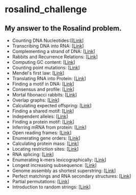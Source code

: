 # rosalind_challenge
My answer to the Rosalind problem.
--- 
-   Counting DNA Nucleotides:[[[Link](notebooks/counting_dna_nucleotides.ipynb)]
-   Transcribing DNA into RNA: [[Link](notebooks/transcribing_dna_into_rna.ipynb)]
-   Complementing a strand of DNA: [[Link](notebooks/complementing_a_strand_of_dna.ipynb)]
-   Rabbits and Recurrence Relations: [[Link](notebooks/rabbits_and_recurrence_relations.ipynb)]
-   Computing GC content: [[Link](notebooks/computing_gc_content.ipynb)]
-   Counting point mutations: [[Link](notebooks/counting_point_mutation.ipynb)]
-   Mendel's first law: [[Link](notebooks/medels_first_law.ipynb)]
-   Translating RNA into Protein: [[Link](notebooks/translating_rna_into_protein.ipynb)]
-   Finding a motif in DNA: [[Link](notebooks/finding_motif_in_dna.ipynb)]
-   Consensus and profile: [[Link](notebooks/consensus_and_profile.ipynb)]
-   Mortal fibonacci rabbits: [[Link](notebooks/mortal_fibonacci_rabbits.ipynb)]
-   Overlap graphs: [[Link](notebooks/overlap_graphs.ipynb)]
-   Calculating expected offspring: [[Link](notebooks/calculating_expected_offspring.ipynb)]
-   Finding a shared motif: [[Link](notebooks/finding_a_shared_motif.ipynb)]
-   Independent alleles: [[Link](notebooks/independent_alleles.ipynb)]
-   Finding a protein motif: [[Link](notebooks/finding_a_protein_motif.ipynb)]
-   Inferring mRNA from protein: [[Link](notebooks/inferring_mRNA_from_protein.ipynb)]
-   Open reading frames: [[Link](notebooks/open_reading_frames.ipynb)]
-   Enumerating gene orders: [[Link](notebooks/enumerating_gene_orders.ipynb)]
-   Calculating protein mass: [[Link](notebooks/calculating_protein_mass.ipynb)]
-   Locating restriction sites: [[Link](notebooks/locating_restriction_sites.ipynb)]
-   RNA splicing: [[Link](notebooks/rna_splicing.ipynb)]
-   Enumerating k-mers lexicographically: [[Link](notebooks/enumerating_k-mers_Lexicographically.ipynb)]
-   Longest increasing subsequence: [[Link](notebooks/longest_increasing_subsequence.ipynb)]
-   Genome assembly as shortest superstring: [[Link](notebooks/genome_assembly_as_shortest_superstring.ipynb)]
-   Perfect matchings and RNA secondary structures: [[Link](notebooks/perfect_matchings_and_RNA_secondary_structures.ipynb)]
-   Partial permutations: [[Link](notebooks/partial_permutations.ipynb)]
- Introduction to random strings: [[Link](notebooks/introduction_to_random_strings.ipynb)]

